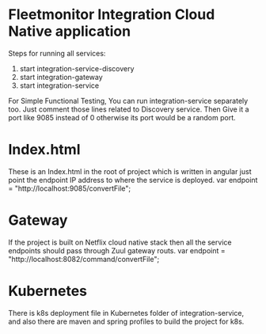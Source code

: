 # Fleetmonitor Integration Cloud Native application
Steps for running all services:  

1.  start integration-service-discovery
2.	start integration-gateway
3.	start integration-service

For Simple Functional Testing, You can run integration-service separately too. Just comment those lines related to Discovery service.
Then Give it a port like 9085 instead of 0 otherwise its port would be a random port.

# Index.html
These is an Index.html in the root of project which is written in angular just point the endpoint IP address to where the service is deployed.
var endpoint = "http://localhost:9085/convertFile";

# Gateway
If the project is built on Netflix cloud native stack then all the service endpoints should pass through Zuul gateway routs.
var endpoint = "http://localhost:8082/command/convertFile";

# Kubernetes
There is k8s deployment file in Kubernetes folder of integration-service, and also there are maven and spring profiles to build the project for k8s.
